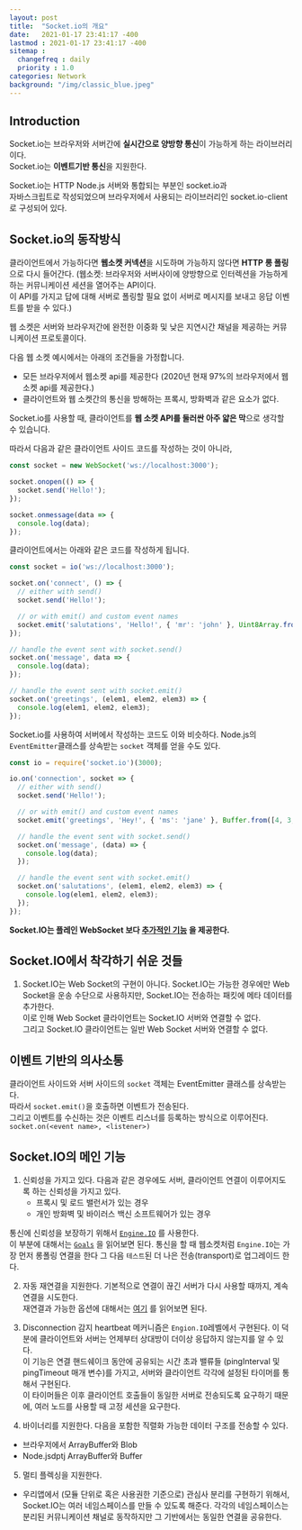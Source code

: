 ```yaml
---
layout: post
title:  "Socket.io의 개요"
date:   2021-01-17 23:41:17 -400
lastmod : 2021-01-17 23:41:17 -400
sitemap :
  changefreq : daily
  priority : 1.0
categories: Network
background: "/img/classic_blue.jpeg"
---
```


## Introduction
Socket.io는 브라우저와 서버간에 **실시간으로 양방향 통신**이 가능하게 하는 라이브러리이다.    
Socket.io는 **이벤트기반 통신**을 지원한다.  

Socket.io는 HTTP Node.js 서버와 통합되는 부분인 socket.io과  
자바스크립트로 작성되었으며 브라우저에서 사용되는 라이브러리인  socket.io-client로 구성되어 있다.  

## Socket.io의 동작방식
클라이언트에서 가능하다면 **웹소켓 커넥션**을 시도하며 가능하지 않다면 **HTTP 롱 폴링**으로 다시 들어간다. 
(웹소켓: 브라우저와 서버사이에 양방향으로 인터렉션을 가능하게 하는 커뮤니케이션 세션을 열어주는 API이다.  
이 API를 가지고 답에 대해 서버로 폴링할 필요 없이 서버로 메시지를 보내고 응답 이벤트를 받을 수 있다.)

웹 소켓은 서버와 브라우저간에 완전한 이중화 및 낮은 지연시간 채널을 제공하는 커뮤니케이션 프로토콜이다.
  
다음 웹 소켓 예시에서는 아래의 조건들을 가정합니다. 
- 모든 브라우저에서 웹소켓 api를 제공한다 (2020년 현재 97%의 브라우저에서 웹소켓 api를 제공한다.)
- 클라이언트와 웹 소켓간의 통신을 방해하는 프록시, 방화벽과 같은 요소가 없다.

Socket.io를 사용할 때, 클라이언트를 **웹 소켓 API를 둘러싼 아주 얇은 막**으로 생각할 수 있습니다.

따라서 다음과 같은 클라이언트 사이드 코드를 작성하는 것이 아니라,

```javascript
const socket = new WebSocket('ws://localhost:3000');

socket.onopen(() => {
  socket.send('Hello!');
});

socket.onmessage(data => {
  console.log(data);
});
``` 

클라이언트에서는 아래와 같은 코드를 작성하게 됩니다.
```javascript
const socket = io('ws://localhost:3000');

socket.on('connect', () => {
  // either with send()
  socket.send('Hello!');

  // or with emit() and custom event names
  socket.emit('salutations', 'Hello!', { 'mr': 'john' }, Uint8Array.from([1, 2, 3, 4]));
});

// handle the event sent with socket.send()
socket.on('message', data => {
  console.log(data);
});

// handle the event sent with socket.emit()
socket.on('greetings', (elem1, elem2, elem3) => {
  console.log(elem1, elem2, elem3);
});
```

Socket.io를 사용하여 서버에서 작성하는 코드도 이와 비슷하다. 
Node.js의 `EventEmitter`클래스를 상속받는 `socket` 객체를 얻을 수도 있다.   
```javascript
const io = require('socket.io')(3000);

io.on('connection', socket => {
  // either with send()
  socket.send('Hello!');

  // or with emit() and custom event names
  socket.emit('greetings', 'Hey!', { 'ms': 'jane' }, Buffer.from([4, 3, 3, 1]));

  // handle the event sent with socket.send()
  socket.on('message', (data) => {
    console.log(data);
  });

  // handle the event sent with socket.emit()
  socket.on('salutations', (elem1, elem2, elem3) => {
    console.log(elem1, elem2, elem3);
  });
});
```

**Socket.IO는 플레인 WebSocket 보다 [추가적인 기능](https://socket.io/docs/v3#Features) 을 제공한다.**


## Socket.IO에서 착각하기 쉬운 것들
1. Socket.IO는 Web Socket의 구현이 아니다.
Socket.IO는 가능한 경우에만 Web Socket을 운송 수단으로 사용하지만, Socket.IO는 전송하는 패킷에 메타 데이터를 추가한다.  
이로 인해 Web Socket 클라이언트는 Socket.IO 서버와 연결할 수 없다.  
그리고 Socket.IO 클라이언트는 일반 Web Socket 서버와 연결할 수 없다.  

## 이벤트 기반의 의사소통
클라이언트 사이드와 서버 사이드의 `socket` 객체는 EventEmitter 클래스를 상속받는다.  
따라서 `socket.emit()`을 호출하면 이벤트가 전송된다.  
그리고 이벤트를 수신하는 것은 이벤트 리스너를 등록하는 방식으로 이루어진다. `socket.on(<event name>, <listener>)`

## Socket.IO의 메인 기능
1. 신뢰성을 가지고 있다.
다음과 같은 경우에도 서버, 클라이언트 연결이 이루어지도록 하는 신뢰성을 가지고 있다.
    - 프록시 및 로드 밸런서가 있는 경우 
    - 개인 방화벽 및 바이러스 백신 소프트웨어가 있는 경우

통신에 신뢰성을 보장하기 위해서 [`Engine.IO`](https://github.com/socketio/engine.io) 를 사용한다.  
이 부분에 대해서는 [`Goals`](https://github.com/socketio/engine.io#goals) 을 읽어보면 된다.
통신을 할 때 웹소켓처럼 `Engine.IO`는 가장 먼저 롱폴링 연결을 한다 그 다음 `테스트`된 더 나은 전송(transport)로 업그레이드 한다. 
 
2. 자동 재연결을 지원한다.
기본적으로 연결이 끊긴 서버가 다시 사용할 때까지, 계속 연결을 시도한다.  
재연결과 가능한 옵션에 대해서는 [여기](https://socket.io/docs/v3/client-api/#new-Manager-url-options) 를 읽어보면 된다.

3. Disconnection 감지
heartbeat 메커니즘은 `Engion.IO`레벨에서 구현된다. 이 덕분에 클라이언트와 서버는 언제부터 상대방이 더이상 응답하지 않는지를 알 수 있다.  
이 기능은 연결 핸드쉐이크 동안에 공유되는 시간 초과 밸류들 (pingInterval 및 pingTimeout 매개 변수)를 가지고, 서버와 클라이언트 각각에 설정된 타이머를 통해서 구현된다.   
이 타이머들은 이후 클라이언트 호출들이 동일한 서버로 전송되도록 요구하기 때문에, 여러 노드를 사용할 때 고정 세션을 요구한다.  

4. 바이너리를 지원한다.
다음을 포함한 직렬화 가능한 데이터 구조를 전송할 수 있다.
- 브라우저에서 ArrayBuffer와 Blob
- Node.jsdptj ArrayBuffer와 Buffer

5. 멀티 플렉싱을 지원한다.
- 우리앱에서 (모듈 단위로 혹은 사용권한 기준으로) 관심사 분리를 구현하기 위해서, Socket.IO는 여러 네임스페이스를 만들 수 있도록 해준다.
각각의 네임스페이스는 분리된 커뮤니케이션 채널로 동작하지만 그 기반에서는 동일한 연결을 공유한다.     

     

   